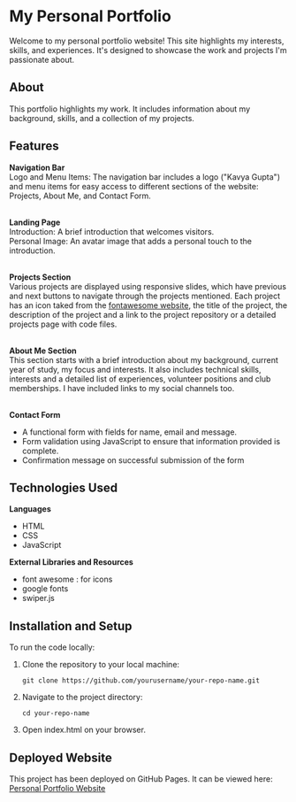 # My Personal Portfolio
Welcome to my personal portfolio website! This site highlights my interests, skills, and experiences. It's designed to showcase the work and projects I'm passionate about. 
## About
This portfolio highlights my work. It includes information about my background, skills, and a collection of my projects.
## Features
<b>Navigation Bar</b><br>
Logo and Menu Items: The navigation bar includes a  logo ("Kavya Gupta") and menu items for easy access to different sections of the website: Projects, About Me, and Contact Form.<br><br>

<b>Landing Page</b><br>
Introduction: A brief introduction that welcomes visitors.<br>
Personal Image: An avatar image that adds a personal touch to the introduction.<br><br>

<b>Projects Section</b><br>
Various projects are displayed using responsive slides, which have previous and next buttons to navigate through the projects mentioned. Each project has an icon taked from the [fontawesome website](https://fontawesome.com/icons), the title of the project, the description of the project and a link to the project repository or a detailed projects page with code files.<br><br>

<b>About Me Section</b><br>
This section starts with a brief introduction about my background, current year of study, my focus and interests. It also includes technical skills, interests and a detailed list of experiences, volunteer positions and club memberships. I have included links to my social channels too.<br><br>

<b>Contact Form</b><br>
- A functional form with fields for name, email and message.
- Form validation using JavaScript to ensure that information provided is complete.
- Confirmation message on successful submission of the form



## Technologies Used
<b>Languages</b>
- HTML
- CSS
- JavaScript<br>

<b>External Libraries and Resources</b>
- font awesome : for icons
- google fonts
- swiper.js<br>

## Installation and Setup
To run the code locally:
1. Clone the repository to your local machine:
    ```
    git clone https://github.com/yourusername/your-repo-name.git
    ```
2. Navigate to the project directory:
    ```
    cd your-repo-name
    ```
3. Open index.html on your browser.

## Deployed Website

This project has been deployed on GitHub Pages. It can be viewed here:
[Personal Portfolio Website](https://kavyagupta3011.github.io/personal_portfolio/)

